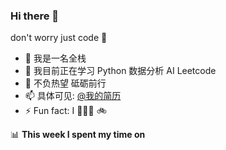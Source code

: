 ### Hi there 👋
don't worry just code :rofl:

- 🔭 我是一名全栈
- 🌱 我目前正在学习 Python 数据分析 AI Leetcode
- 💬 不负热望 砥砺前行
- 📫 具体可见: [@我的简历](https://github.com/moyuanhua/moyuanhua/blob/master/resume.md)
- ⚡ Fun fact: I 🚴🏻‍♂️ 🚲

📊 **This week I spent my time on**
<!--START_SECTION:waka-->
<!--END_SECTION:waka-->
